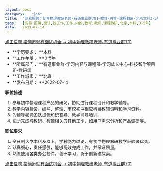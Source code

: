 ```yaml
---
layout:	post
category:	"job"
title:	"网易招聘：初中物理教研老师-有道事业群701-教育-教育-课程教研-北京本科3-5年"
tags:	[网易,招聘,面试,找工作,工作,内推,教育,教育,课程教研,北京,本科,3-5年]
date:	2022-07-14
---
```


[点击应聘 投简历就有面试机会 -> 初中物理教研老师-有道事业群701](http://mobile.bole.netease.com/bole/boleDetail?id=41565&employeeId=346f03c3cda5f04c&key=all)



- **学历要求： **本科
- **工作年限： **3-5年
- **所属部门： **有道事业群-学习内容与课程部-学习成长中心-科技智学项目组-教研组
- **工作城市： **北京
- **发布日期： **2022-07-14



**职位描述**
1. 参与初中物理课程产品的研发，协助进行课程设计和教学辅导。
2. 教学内容建设，编写、整理、审校初中相应科目教辅资料和学习资料。
3. 为辅导老师团队提供知识答疑、教学辅导培训。
4. 协助完成与教研、教辅相关的其他工作，如用户需求分析和产品调研等。



**职位要求**
1. 全日制大学本科及以上，学科能力过硬，有初中物理教研教学经验者优先。
2. 认真细心，责任感强，能够高效完成工作，并保证质量。
3. 熟练使用各类办公软件，善于学习，勇于创新和探索。



[点击应聘 投简历就有面试机会 -> 初中物理教研老师-有道事业群701](http://mobile.bole.netease.com/bole/boleDetail?id=41565&employeeId=346f03c3cda5f04c&key=all)